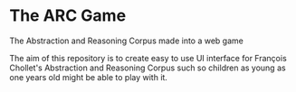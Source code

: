 # The ARC Game
 The Abstraction and Reasoning Corpus made into a web game


The aim of this repository is to create easy to use UI interface for François Chollet's Abstraction and Reasoning Corpus such so children as young as one years old might be able to play with it.

